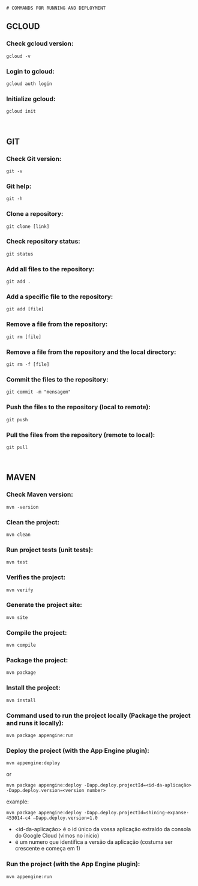     # COMMANDS FOR RUNNING AND DEPLOYMENT
## GCLOUD
### Check gcloud version:
    gcloud -v
### Login to gcloud:
    gcloud auth login
### Initialize gcloud:
    gcloud init
&nbsp;
## GIT
### Check Git version:
    git -v 
### Git help:
    git -h 
### Clone a repository:
    git clone [link] 
### Check repository status:
    git status 
### Add all files to the repository:
    git add . 
### Add a specific file to the repository:
    git add [file]
### Remove a file from the repository:
    git rm [file]
### Remove a file from the repository and the local directory:
    git rm -f [file]
### Commit the files to the repository:
    git commit -m "mensagem" 
### Push the files to the repository (local to remote):
    git push 
### Pull the files from the repository (remote to local):
    git pull 
&nbsp;
## MAVEN
### Check Maven version:
    mvn -version 
### Clean the project:
    mvn clean 
### Run project tests (unit tests):
    mvn test 
### Verifies the project:
    mvn verify 
### Generate the project site:
    mvn site 
### Compile the project:
    mvn compile
### Package the project:
    mvn package 
### Install the project:
    mvn install 
### Command used to run the project locally (Package the project and runs it locally):
    mvn package appengine:run 
### Deploy the project (with the App Engine plugin):
    mvn appengine:deploy 
or

    mvn package appengine:deploy -Dapp.deploy.projectId=<id-da-aplicação> -Dapp.deploy.version=<version number>
example:

    mvn package appengine:deploy -Dapp.deploy.projectId=shining-expanse-453014-c4 –Dapp.deploy.version=1.0
    
- <id-da-aplicação> é o id único da vossa aplicação extraído da consola do Google Cloud (vimos no inicio)
- <version number> é um numero que identifica a versão da aplicação (costuma ser crescente e começa em 1)

### Run the project (with the App Engine plugin):
    mvn appengine:run

